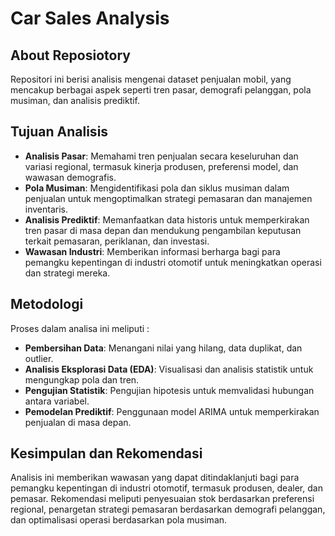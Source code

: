 # Car Sales Analysis

## About Reposiotory

Repositori ini berisi analisis mengenai dataset penjualan mobil, yang mencakup berbagai aspek seperti tren pasar, demografi pelanggan, pola musiman, dan analisis prediktif.

## Tujuan Analisis

- **Analisis Pasar**: Memahami tren penjualan secara keseluruhan dan variasi regional, termasuk kinerja produsen, preferensi model, dan wawasan demografis.
- **Pola Musiman**: Mengidentifikasi pola dan siklus musiman dalam penjualan untuk mengoptimalkan strategi pemasaran dan manajemen inventaris.
- **Analisis Prediktif**: Memanfaatkan data historis untuk memperkirakan tren pasar di masa depan dan mendukung pengambilan keputusan terkait pemasaran, periklanan, dan investasi.
- **Wawasan Industri**: Memberikan informasi berharga bagi para pemangku kepentingan di industri otomotif untuk meningkatkan operasi dan strategi mereka.

## Metodologi

Proses dalam analisa ini meliputi :

- **Pembersihan Data**: Menangani nilai yang hilang, data duplikat, dan outlier.
- **Analisis Eksplorasi Data (EDA)**: Visualisasi dan analisis statistik untuk mengungkap pola dan tren.
- **Pengujian Statistik**: Pengujian hipotesis untuk memvalidasi hubungan antara variabel.
- **Pemodelan Prediktif**: Penggunaan model ARIMA untuk memperkirakan penjualan di masa depan.

## Kesimpulan dan Rekomendasi

Analisis ini memberikan wawasan yang dapat ditindaklanjuti bagi para pemangku kepentingan di industri otomotif, termasuk produsen, dealer, dan pemasar. Rekomendasi meliputi penyesuaian stok berdasarkan preferensi regional, penargetan strategi pemasaran berdasarkan demografi pelanggan, dan optimalisasi operasi berdasarkan pola musiman.
